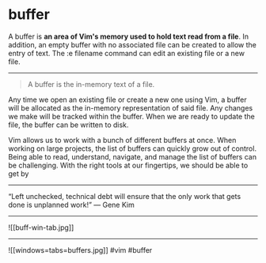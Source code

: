 # buffer

A buffer is **an area of Vim's memory used to hold text read from a file**. In addition, an empty buffer with no associated file can be created to allow the entry of text. The :e filename command can edit an existing file or a new file.
***
> A buffer is the in-memory text of a file.

Any time we open an existing file or create a new one using Vim, a buffer will be allocated as the in-memory representation of said file. Any changes we make will be tracked within the buffer. When we are ready to update the file, the buffer can be written to disk.

Vim allows us to work with a bunch of different buffers at once. When working on large projects, the list of buffers can quickly grow out of control. Being able to read, understand, navigate, and manage the list of buffers can be challenging. With the right tools at our fingertips, we should be able to get by
***
“Left unchecked, technical debt will ensure that the only work that gets done is unplanned work!” — Gene Kim
***
![[buff-win-tab.jpg]]
***
![[windows=tabs=buffers.jpg]]
#vim #buffer